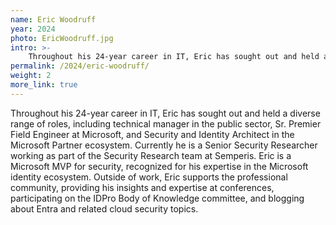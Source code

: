 ```yaml
---
name: Eric Woodruff
year: 2024
photo: EricWoodruff.jpg
intro: >-
    Throughout his 24-year career in IT, Eric has sought out and held a diverse range of roles, including technical manager in the public sector, Sr. Premier Field Engineer at Microsoft, and Security and Identity Architect in the Microsoft Partner ecosystem. Currently he is a Senior Security Researcher working as part of the Security Research team at Semperis. Eric is a Microsoft MVP for security, recognized for his expertise in the Microsoft identity ecosystem. Outside of work, Eric supports the professional community, providing his insights and expertise at conferences, participating on the IDPro Body of Knowledge committee, and blogging about Entra and related cloud security topics.
permalink: /2024/eric-woodruff/
weight: 2
more_link: true
---
```


Throughout his 24-year career in IT, Eric has sought out and held a diverse range of roles, including technical manager in the public sector, Sr. Premier Field Engineer at Microsoft, and Security and Identity Architect in the Microsoft Partner ecosystem. Currently he is a Senior Security Researcher working as part of the Security Research team at Semperis. Eric is a Microsoft MVP for security, recognized for his expertise in the Microsoft identity ecosystem. Outside of work, Eric supports the professional community, providing his insights and expertise at conferences, participating on the IDPro Body of Knowledge committee, and blogging about Entra and related cloud security topics.